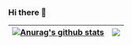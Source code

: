 ### Hi there 👋

<!--
**devkazuto/devkazuto** is a ✨ _special_ ✨ repository because its `README.md` (this file) appears on your GitHub profile.

Here are some ideas to get you started:

- 🔭 I’m currently working on ...
- 🌱 I’m currently learning ...
- 👯 I’m looking to collaborate on ...
- 🤔 I’m looking for help with ...
- 💬 Ask me about ...
- 📫 How to reach me: ...
- 😄 Pronouns: ...
- ⚡ Fun fact: ...
-->


| <a href="https://github.com/devkazuto"><img align="center" src="https://github-readme-stats.vercel.app/api?username=devkazuto&show_icons=true&include_all_commits=true&theme=buefy&hide_border=true" alt="Anurag's github stats" /></a> | <a href="https://github.com/devkazuto"><img align="center" src="https://github-readme-stats.vercel.app/api/top-langs/?username=devkazuto&layout=compact&theme=buefy&hide_border=true" /></a> |
| ------------- | ------------- |

